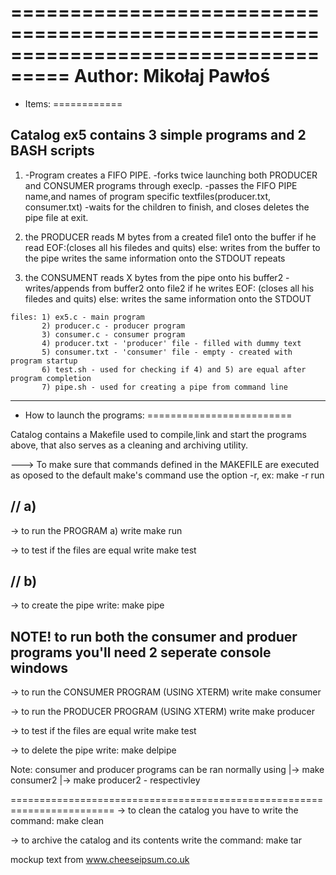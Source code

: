 ===================================================================================
Author: Mikołaj Pawłoś
===================================================================================

* Items:
============

Catalog ex5 contains 3 simple programs and 2 BASH scripts
--------------------------------------------------------------------

1.  -Program creates a FIFO PIPE.
    -forks twice launching both PRODUCER and CONSUMER programs through execlp.
    -passes the FIFO PIPE name,and names of program specific textfiles(producer.txt, consumer.txt)
    -waits for the children to finish, and closes deletes the pipe file at exit.

2.  the PRODUCER reads M bytes from a created file1 onto the buffer
    if he read EOF:(closes all his filedes and quits)
    else:
        writes from the buffer to the pipe
        writes the same information onto the STDOUT
        repeats 
         

3.   the CONSUMENT reads X bytes from the pipe onto his buffer2
     -writes/appends from buffer2 onto file2
     if he writes EOF: (closes all his filedes and quits)
     else:
        writes the same information onto the STDOUT


    files: 1) ex5.c - main program 
           2) producer.c - producer program
           3) consumer.c - consumer program
           4) producer.txt - 'producer' file - filled with dummy text
           5) consumer.txt - 'consumer' file - empty - created with program startup
           6) test.sh - used for checking if 4) and 5) are equal after program completion
           7) pipe.sh - used for creating a pipe from command line


------------------------------------------------------------------------

* How to launch the programs:
=========================

Catalog contains a Makefile used to compile,link
and start the programs above,
that also serves as a cleaning and archiving utility.

---> To make sure that commands defined in the MAKEFILE are executed
     as oposed to the default make's command use the option -r, ex: 
       make -r run 

// a)
----
->  to run the PROGRAM a) write 
       make run  

->  to test if the files are equal write
        make test


// b)
----
->  to create the pipe write:
        make pipe

NOTE! to run both the consumer and produer programs you'll need 2 seperate console windows
-----
->  to run the CONSUMER PROGRAM (USING XTERM) write 
       make consumer  

->  to run the PRODUCER PROGRAM (USING XTERM) write 
       make producer 

->  to test if the files are equal write
        make test

->  to delete the pipe write:
        make delpipe

Note: consumer and producer programs can be ran normally using
    |-> make consumer2
    |-> make producer2
    - respectivley

========================================================================
-> to clean the catalog you have to write the command:
       make clean

-> to archive the catalog and its contents write the command: 
       make tar


mockup text from www.cheeseipsum.co.uk
